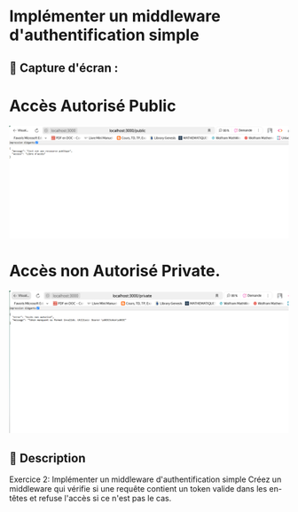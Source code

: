 # Implémenter un middleware d'authentification simple


## 📸 Capture d'écran  :

# Accès Autorisé Public

![Affichage de l'image](../../capture/TP3/EXO2/acces_public.png) 

# Accès non Autorisé Private.

![Affichage de l'image](../../capture/TP3/EXO2/acces_prive.png) 






## 📝 Description  

Exercice 2: Implémenter un middleware d'authentification simple
Créez un middleware qui vérifie si une requête contient un token valide dans les en-têtes et refuse l'accès si ce n'est pas le cas.